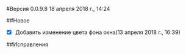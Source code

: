 #Версия 0.0.9.8
18 апреля 2018 г., 14:24

##Новое
- [x] Добавить изменение цвета фона окна(13 апреля 2018 г., 16:39)


##Исправления
